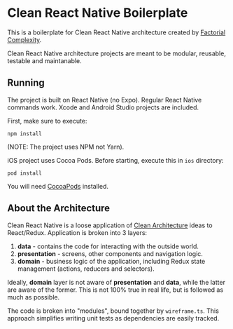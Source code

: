 # Clean React Native Boilerplate

This is a boilerplate for Clean React Native architecture created by [Factorial Complexity](https://www.factorialcomplexity.com).

Clean React Native architecture projects are meant to be modular, reusable, testable and maintanable.

## Running

The project is built on React Native (no Expo). Regular React Native commands work. Xcode and Android Studio projects are included.

First, make sure to execute:

```
npm install
```

(NOTE: The project uses NPM not Yarn).

iOS project uses Cocoa Pods. Before starting, execute this in `ios` directory:

```
pod install
```

You will need [CocoaPods](https://cocoapods.org/) installed.

## About the Architecture

Clean React Native is a loose application of [Clean Architecture](https://medium.freecodecamp.org/a-quick-introduction-to-clean-architecture-990c014448d2) ideas to React/Redux. Application is broken into 3 layers:

1. **data** - contains the code for interacting with the outside world.
2. **presentation** - screens, other components and navigation logic.
3. **domain** - business logic of the application, including Redux state management (actions, reducers and selectors).

Ideally, **domain** layer is not aware of **presentation** and **data**, while the latter are aware of the former. This is not 100% true in real life, but is followed as much as possible.

The code is broken into "modules", bound together by `wireframe.ts`. This approach simplifies writing unit tests as dependencies are easily tracked.
